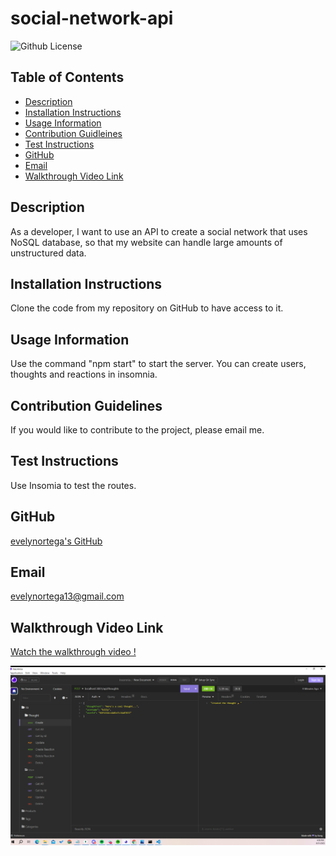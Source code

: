 # social-network-api

![Github License](https://img.shields.io/badge/LICENSE-none-lightblue)

## Table of Contents

- [Description](#description)
- [Installation Instructions](#installation)
- [Usage Information](#usage)
- [Contribution Guidleines](#contribution)
- [Test Instructions](#test)
- [GitHub](#github)
- [Email](#email)
- [Walkthrough Video Link](#walkthrough)

<h2 id="description">Description</h2>
As a developer, I want to use an API to create a social network that uses NoSQL database, so that my website can handle large amounts of unstructured data.

<h2 id="installation">Installation Instructions</h2>
Clone the code from my repository on GitHub to have access to it.

<h2 id="usage">Usage Information</h2>
Use the command "npm start" to start the server. You can create users, thoughts and reactions in insomnia.

<h2 id="contribution">Contribution Guidelines</h2>
If you would like to contribute to the project, please email me.

<h2 id="test">Test Instructions</h2>
Use Insomia to test the routes.

## GitHub

[evelynortega's GitHub](https://github.com/evelynortega)

## Email

<a href="mailto:evelynortega13@gmail.com">evelynortega13@gmail.com</a>

<h2 id="walkthrough">Walkthrough Video Link</h2>

[Watch the walkthrough video !](https://drive.google.com/file/d/1BOuiDUynC5evZNu8kT72wSlpVX1oRAbu/view)

![Video Screenshot](<./images/Screenshot (76).png>)
